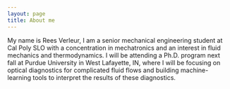 ```yaml
---
layout: page
title: About me
---
```


My name is Rees Verleur, I am a senior mechanical engineering student at Cal Poly SLO with a concentration in mechatronics and an interest in fluid mechanics and thermodynamics. I will be attending a Ph.D. program next fall at Purdue University in West Lafayette, IN, where I will be focusing on optical diagnostics for complicated fluid flows and building machine-learning tools to interpret the results of these diagnostics. 
